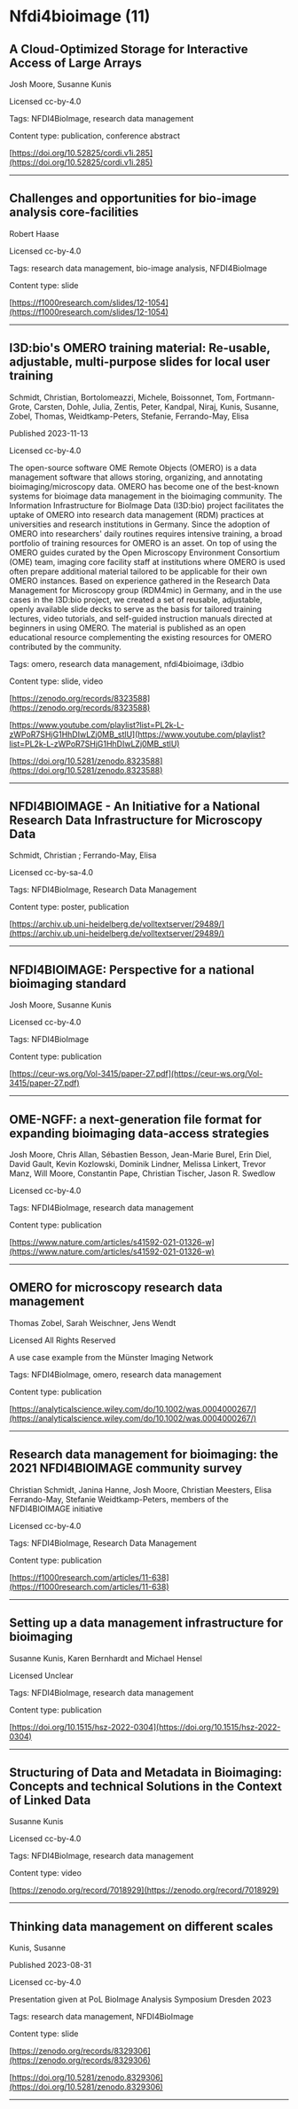 # Nfdi4bioimage (11)
## A Cloud-Optimized Storage for Interactive Access of Large Arrays

Josh Moore, Susanne Kunis

Licensed cc-by-4.0



Tags: NFDI4BioImage, research data management

Content type: publication, conference abstract

[https://doi.org/10.52825/cordi.v1i.285](https://doi.org/10.52825/cordi.v1i.285)


---

## Challenges and opportunities for bio-image analysis core-facilities

Robert Haase

Licensed cc-by-4.0



Tags: research data management, bio-image analysis, NFDI4BioImage

Content type: slide

[https://f1000research.com/slides/12-1054](https://f1000research.com/slides/12-1054)


---

## I3D:bio's OMERO training material: Re-usable, adjustable, multi-purpose slides for local user training

Schmidt, Christian, Bortolomeazzi, Michele, Boissonnet, Tom, Fortmann-Grote, Carsten, Dohle, Julia, Zentis, Peter, Kandpal, Niraj, Kunis, Susanne, Zobel, Thomas, Weidtkamp-Peters, Stefanie, Ferrando-May, Elisa

Published 2023-11-13

Licensed cc-by-4.0



The open-source software OME Remote Objects (OMERO) is a data management software that allows storing, organizing, and annotating bioimaging/microscopy data. OMERO has become one of the best-known systems for bioimage data management in the bioimaging community. The Information Infrastructure for BioImage Data (I3D:bio) project facilitates the uptake of OMERO into research data management (RDM) practices at universities and research institutions in Germany. Since the adoption of OMERO into researchers' daily routines requires intensive training, a broad portfolio of training resources for OMERO is an asset. On top of using the OMERO guides curated by the Open Microscopy Environment Consortium (OME) team, imaging core facility staff at institutions where OMERO is used often prepare additional material tailored to be applicable for their own OMERO instances. Based on experience gathered in the Research Data Management for Microscopy group (RDM4mic) in Germany, and in the use cases in the I3D:bio project, we created a set of reusable, adjustable, openly available slide decks to serve as the basis for tailored training lectures, video tutorials, and self-guided instruction manuals directed at beginners in using OMERO. The material is published as an open educational resource complementing the existing resources for OMERO contributed by the community.

Tags: omero, research data management, nfdi4bioimage, i3dbio

Content type: slide, video

[https://zenodo.org/records/8323588](https://zenodo.org/records/8323588)

[https://www.youtube.com/playlist?list=PL2k-L-zWPoR7SHjG1HhDIwLZj0MB_stlU](https://www.youtube.com/playlist?list=PL2k-L-zWPoR7SHjG1HhDIwLZj0MB_stlU)

[https://doi.org/10.5281/zenodo.8323588](https://doi.org/10.5281/zenodo.8323588)


---

## NFDI4BIOIMAGE - An Initiative for a National Research Data Infrastructure for Microscopy Data

Schmidt, Christian ; Ferrando-May, Elisa

Licensed cc-by-sa-4.0



Tags: NFDI4BioImage, Research Data Management

Content type: poster, publication

[https://archiv.ub.uni-heidelberg.de/volltextserver/29489/](https://archiv.ub.uni-heidelberg.de/volltextserver/29489/)


---

## NFDI4BIOIMAGE: Perspective for a national bioimaging standard

Josh Moore, Susanne Kunis

Licensed cc-by-4.0



Tags: NFDI4BioImage

Content type: publication

[https://ceur-ws.org/Vol-3415/paper-27.pdf](https://ceur-ws.org/Vol-3415/paper-27.pdf)


---

## OME-NGFF: a next-generation file format for expanding bioimaging data-access strategies

Josh Moore, Chris Allan, Sébastien Besson, Jean-Marie Burel, Erin Diel, David Gault, Kevin Kozlowski, Dominik Lindner, Melissa Linkert, Trevor Manz, Will Moore, Constantin Pape, Christian Tischer, Jason R. Swedlow

Licensed cc-by-4.0



Tags: NFDI4BioImage, research data management

Content type: publication

[https://www.nature.com/articles/s41592-021-01326-w](https://www.nature.com/articles/s41592-021-01326-w)


---

## OMERO for microscopy research data management

Thomas Zobel, Sarah Weischner, Jens Wendt

Licensed All Rights Reserved



A use case example from the Münster Imaging Network

Tags: NFDI4BioImage, omero, research data management

Content type: publication

[https://analyticalscience.wiley.com/do/10.1002/was.0004000267/](https://analyticalscience.wiley.com/do/10.1002/was.0004000267/)


---

## Research data management for bioimaging: the 2021 NFDI4BIOIMAGE community survey

Christian Schmidt, Janina Hanne, Josh Moore, Christian Meesters, Elisa Ferrando-May, Stefanie Weidtkamp-Peters, members of the NFDI4BIOIMAGE initiative

Licensed cc-by-4.0



Tags: NFDI4BioImage, Research Data Management

Content type: publication

[https://f1000research.com/articles/11-638](https://f1000research.com/articles/11-638)


---

## Setting up a data management infrastructure for bioimaging

Susanne Kunis, Karen Bernhardt and Michael Hensel

Licensed Unclear



Tags: NFDI4BioImage, research data management

Content type: publication

[https://doi.org/10.1515/hsz-2022-0304](https://doi.org/10.1515/hsz-2022-0304)


---

## Structuring of Data and Metadata in Bioimaging: Concepts and technical Solutions in the Context of Linked Data

Susanne Kunis

Licensed cc-by-4.0



Tags: NFDI4BioImage, research data management

Content type: video

[https://zenodo.org/record/7018929](https://zenodo.org/record/7018929)


---

## Thinking data management on different scales

Kunis, Susanne

Published 2023-08-31

Licensed cc-by-4.0



Presentation given at PoL BioImage Analysis Symposium Dresden 2023

Tags: research data management, NFDI4BioImage

Content type: slide

[https://zenodo.org/records/8329306](https://zenodo.org/records/8329306)

[https://doi.org/10.5281/zenodo.8329306](https://doi.org/10.5281/zenodo.8329306)


---

